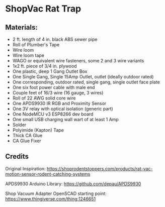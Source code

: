 ShopVac Rat Trap
================

Materials:
----------

* 2 ft. length of 4 in. black ABS sewer pipe
* Roll of Plumber's Tape
* Wire loom
* Wire loom tape
* WAGO or equivalent wire fasteners, some 2 and 3 wire variants
* 1x2 ft. piece of 3/4 in. plywood
* One plastic, deep 1 Gang Outlet Box
* One Single Gang, Single 15Amp Outlet, outlet (ideally outdoor rated)
* One corresponding, outdoor rated, single gang, single outlet face plate
* One six foot power cable with male end
* Couple feet of 16/3 wire (16 gauge, 3 wires)
* Roll of 22 AWG solid core wire
* One APDS9930 IR RGB and Proximity Sensor
* One 3V relay with optical isolation (generic part)
* One NodeMCU v3 ESP8266 dev board
* One small USB charging wall wart of at least 1 Amp
* Solder
* Polyimide (Kapton) Tape
* Thick CA Glue
* CA Glue Fixer


Credits
-------

Original Inspiration: https://shoprodentstoppers.com/products/rat-vac-motion-sensor-rodent-catching-systems

APDS9930 Arduino Library: https://github.com/depau/APDS9930

Shop Vacuum Adapter OpenSCAD starting point: https://www.thingiverse.com/thing:1246651
